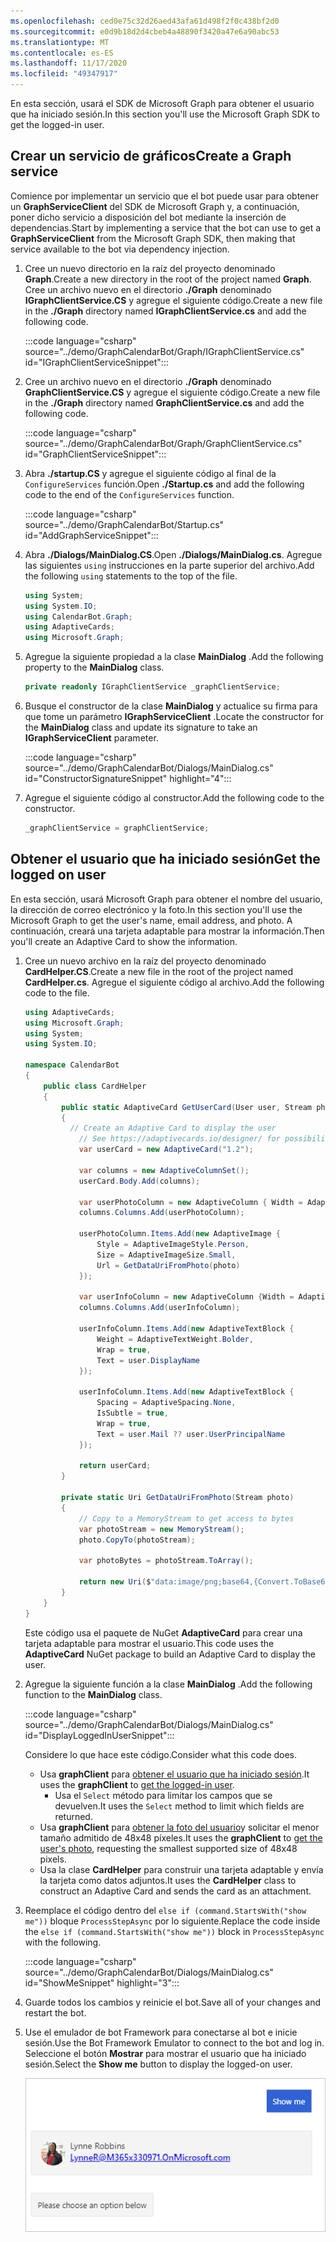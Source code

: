 ```yaml
---
ms.openlocfilehash: ced0e75c32d26aed43afa61d498f2f0c438bf2d0
ms.sourcegitcommit: e0d9b18d2d4cbeb4a48890f3420a47e6a90abc53
ms.translationtype: MT
ms.contentlocale: es-ES
ms.lasthandoff: 11/17/2020
ms.locfileid: "49347917"
---
```

<!-- markdownlint-disable MD002 MD041 -->

<span data-ttu-id="e0aaf-101">En esta sección, usará el SDK de Microsoft Graph para obtener el usuario que ha iniciado sesión.</span><span class="sxs-lookup"><span data-stu-id="e0aaf-101">In this section you'll use the Microsoft Graph SDK to get the logged-in user.</span></span>

## <a name="create-a-graph-service"></a><span data-ttu-id="e0aaf-102">Crear un servicio de gráficos</span><span class="sxs-lookup"><span data-stu-id="e0aaf-102">Create a Graph service</span></span>

<span data-ttu-id="e0aaf-103">Comience por implementar un servicio que el bot puede usar para obtener un **GraphServiceClient** del SDK de Microsoft Graph y, a continuación, poner dicho servicio a disposición del bot mediante la inserción de dependencias.</span><span class="sxs-lookup"><span data-stu-id="e0aaf-103">Start by implementing a service that the bot can use to get a **GraphServiceClient** from the Microsoft Graph SDK, then making that service available to the bot via dependency injection.</span></span>

1. <span data-ttu-id="e0aaf-104">Cree un nuevo directorio en la raíz del proyecto denominado **Graph**.</span><span class="sxs-lookup"><span data-stu-id="e0aaf-104">Create a new directory in the root of the project named **Graph**.</span></span> <span data-ttu-id="e0aaf-105">Cree un archivo nuevo en el directorio **./Graph** denominado **IGraphClientService.CS** y agregue el siguiente código.</span><span class="sxs-lookup"><span data-stu-id="e0aaf-105">Create a new file in the **./Graph** directory named **IGraphClientService.cs** and add the following code.</span></span>

    :::code language="csharp" source="../demo/GraphCalendarBot/Graph/IGraphClientService.cs" id="IGraphClientServiceSnippet":::

1. <span data-ttu-id="e0aaf-106">Cree un archivo nuevo en el directorio **./Graph** denominado **GraphClientService.CS** y agregue el siguiente código.</span><span class="sxs-lookup"><span data-stu-id="e0aaf-106">Create a new file in the **./Graph** directory named **GraphClientService.cs** and add the following code.</span></span>

    :::code language="csharp" source="../demo/GraphCalendarBot/Graph/GraphClientService.cs" id="GraphClientServiceSnippet":::

1. <span data-ttu-id="e0aaf-107">Abra **./startup.CS** y agregue el siguiente código al final de la `ConfigureServices` función.</span><span class="sxs-lookup"><span data-stu-id="e0aaf-107">Open **./Startup.cs** and add the following code to the end of the `ConfigureServices` function.</span></span>

    :::code language="csharp" source="../demo/GraphCalendarBot/Startup.cs" id="AddGraphServiceSnippet":::

1. <span data-ttu-id="e0aaf-108">Abra **./Dialogs/MainDialog.CS**.</span><span class="sxs-lookup"><span data-stu-id="e0aaf-108">Open **./Dialogs/MainDialog.cs**.</span></span> <span data-ttu-id="e0aaf-109">Agregue las siguientes `using` instrucciones en la parte superior del archivo.</span><span class="sxs-lookup"><span data-stu-id="e0aaf-109">Add the following `using` statements to the top of the file.</span></span>

    ```csharp
    using System;
    using System.IO;
    using CalendarBot.Graph;
    using AdaptiveCards;
    using Microsoft.Graph;
    ```

1. <span data-ttu-id="e0aaf-110">Agregue la siguiente propiedad a la clase **MainDialog** .</span><span class="sxs-lookup"><span data-stu-id="e0aaf-110">Add the following property to the **MainDialog** class.</span></span>

    ```csharp
    private readonly IGraphClientService _graphClientService;
    ```

1. <span data-ttu-id="e0aaf-111">Busque el constructor de la clase **MainDialog** y actualice su firma para que tome un parámetro **IGraphServiceClient** .</span><span class="sxs-lookup"><span data-stu-id="e0aaf-111">Locate the constructor for the **MainDialog** class and update its signature to take an **IGraphServiceClient** parameter.</span></span>

    :::code language="csharp" source="../demo/GraphCalendarBot/Dialogs/MainDialog.cs" id="ConstructorSignatureSnippet" highlight="4":::

1. <span data-ttu-id="e0aaf-112">Agregue el siguiente código al constructor.</span><span class="sxs-lookup"><span data-stu-id="e0aaf-112">Add the following code to the constructor.</span></span>

    ```csharp
    _graphClientService = graphClientService;
    ```

## <a name="get-the-logged-on-user"></a><span data-ttu-id="e0aaf-113">Obtener el usuario que ha iniciado sesión</span><span class="sxs-lookup"><span data-stu-id="e0aaf-113">Get the logged on user</span></span>

<span data-ttu-id="e0aaf-114">En esta sección, usará Microsoft Graph para obtener el nombre del usuario, la dirección de correo electrónico y la foto.</span><span class="sxs-lookup"><span data-stu-id="e0aaf-114">In this section you'll use the Microsoft Graph to get the user's name, email address, and photo.</span></span> <span data-ttu-id="e0aaf-115">A continuación, creará una tarjeta adaptable para mostrar la información.</span><span class="sxs-lookup"><span data-stu-id="e0aaf-115">Then you'll create an Adaptive Card to show the information.</span></span>

1. <span data-ttu-id="e0aaf-116">Cree un nuevo archivo en la raíz del proyecto denominado **CardHelper.CS**.</span><span class="sxs-lookup"><span data-stu-id="e0aaf-116">Create a new file in the root of the project named **CardHelper.cs**.</span></span> <span data-ttu-id="e0aaf-117">Agregue el siguiente código al archivo.</span><span class="sxs-lookup"><span data-stu-id="e0aaf-117">Add the following code to the file.</span></span>

    ```csharp
    using AdaptiveCards;
    using Microsoft.Graph;
    using System;
    using System.IO;

    namespace CalendarBot
    {
        public class CardHelper
        {
            public static AdaptiveCard GetUserCard(User user, Stream photo)
            {
              // Create an Adaptive Card to display the user
                // See https://adaptivecards.io/designer/ for possibilities
                var userCard = new AdaptiveCard("1.2");

                var columns = new AdaptiveColumnSet();
                userCard.Body.Add(columns);

                var userPhotoColumn = new AdaptiveColumn { Width = AdaptiveColumnWidth.Auto };
                columns.Columns.Add(userPhotoColumn);

                userPhotoColumn.Items.Add(new AdaptiveImage {
                    Style = AdaptiveImageStyle.Person,
                    Size = AdaptiveImageSize.Small,
                    Url = GetDataUriFromPhoto(photo)
                });

                var userInfoColumn = new AdaptiveColumn {Width = AdaptiveColumnWidth.Stretch };
                columns.Columns.Add(userInfoColumn);

                userInfoColumn.Items.Add(new AdaptiveTextBlock {
                    Weight = AdaptiveTextWeight.Bolder,
                    Wrap = true,
                    Text = user.DisplayName
                });

                userInfoColumn.Items.Add(new AdaptiveTextBlock {
                    Spacing = AdaptiveSpacing.None,
                    IsSubtle = true,
                    Wrap = true,
                    Text = user.Mail ?? user.UserPrincipalName
                });

                return userCard;
            }

            private static Uri GetDataUriFromPhoto(Stream photo)
            {
                // Copy to a MemoryStream to get access to bytes
                var photoStream = new MemoryStream();
                photo.CopyTo(photoStream);

                var photoBytes = photoStream.ToArray();

                return new Uri($"data:image/png;base64,{Convert.ToBase64String(photoBytes)}");
            }
        }
    }
    ```

    <span data-ttu-id="e0aaf-118">Este código usa el paquete de NuGet **AdaptiveCard** para crear una tarjeta adaptable para mostrar el usuario.</span><span class="sxs-lookup"><span data-stu-id="e0aaf-118">This code uses the **AdaptiveCard** NuGet package to build an Adaptive Card to display the user.</span></span>

1. <span data-ttu-id="e0aaf-119">Agregue la siguiente función a la clase **MainDialog** .</span><span class="sxs-lookup"><span data-stu-id="e0aaf-119">Add the following function to the **MainDialog** class.</span></span>

    :::code language="csharp" source="../demo/GraphCalendarBot/Dialogs/MainDialog.cs" id="DisplayLoggedInUserSnippet":::

    <span data-ttu-id="e0aaf-120">Considere lo que hace este código.</span><span class="sxs-lookup"><span data-stu-id="e0aaf-120">Consider what this code does.</span></span>

    - <span data-ttu-id="e0aaf-121">Usa **graphClient** para [obtener el usuario que ha iniciado sesión](https://docs.microsoft.com/graph/api/user-get?view=graph-rest-1.0).</span><span class="sxs-lookup"><span data-stu-id="e0aaf-121">It uses the **graphClient** to [get the logged-in user](https://docs.microsoft.com/graph/api/user-get?view=graph-rest-1.0).</span></span>
        - <span data-ttu-id="e0aaf-122">Usa el `Select` método para limitar los campos que se devuelven.</span><span class="sxs-lookup"><span data-stu-id="e0aaf-122">It uses the `Select` method to limit which fields are returned.</span></span>
    - <span data-ttu-id="e0aaf-123">Usa **graphClient** para [obtener la foto del usuario](https://docs.microsoft.com/graph/api/profilephoto-get?view=graph-rest-1.0)y solicitar el menor tamaño admitido de 48x48 píxeles.</span><span class="sxs-lookup"><span data-stu-id="e0aaf-123">It uses the **graphClient** to [get the user's photo](https://docs.microsoft.com/graph/api/profilephoto-get?view=graph-rest-1.0), requesting the smallest supported size of 48x48 pixels.</span></span>
    - <span data-ttu-id="e0aaf-124">Usa la clase **CardHelper** para construir una tarjeta adaptable y envía la tarjeta como datos adjuntos.</span><span class="sxs-lookup"><span data-stu-id="e0aaf-124">It uses the **CardHelper** class to construct an Adaptive Card and sends the card as an attachment.</span></span>

1. <span data-ttu-id="e0aaf-125">Reemplace el código dentro del `else if (command.StartsWith("show me"))` bloque `ProcessStepAsync` por lo siguiente.</span><span class="sxs-lookup"><span data-stu-id="e0aaf-125">Replace the code inside the `else if (command.StartsWith("show me"))` block in `ProcessStepAsync` with the following.</span></span>

    :::code language="csharp" source="../demo/GraphCalendarBot/Dialogs/MainDialog.cs" id="ShowMeSnippet" highlight="3":::

1. <span data-ttu-id="e0aaf-126">Guarde todos los cambios y reinicie el bot.</span><span class="sxs-lookup"><span data-stu-id="e0aaf-126">Save all of your changes and restart the bot.</span></span>

1. <span data-ttu-id="e0aaf-127">Use el emulador de bot Framework para conectarse al bot e inicie sesión.</span><span class="sxs-lookup"><span data-stu-id="e0aaf-127">Use the Bot Framework Emulator to connect to the bot and log in.</span></span> <span data-ttu-id="e0aaf-128">Seleccione el botón **Mostrar** para mostrar el usuario que ha iniciado sesión.</span><span class="sxs-lookup"><span data-stu-id="e0aaf-128">Select the **Show me** button to display the logged-on user.</span></span>

    ![Captura de pantalla de la tarjeta adaptable que muestra al usuario](images/user-card.png)
